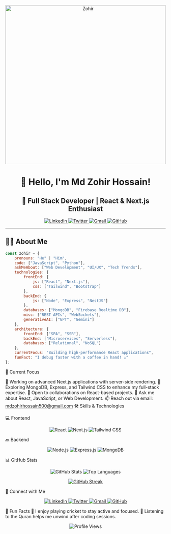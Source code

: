 <div align="center">
  <a>
    <img src="https://i.ibb.co.com/N6MDk18q/Zohir.jpg" alt="Zohir" border="0" height="500px" width="100%" />
  </a>
</div>

<h1 align="center">👋 Hello, I'm Md Zohir Hossain!</h1>
<h2 align="center">🚀 Full Stack Developer | React & Next.js Enthusiast</h2>

<div align="center">
  <a href="https://www.linkedin.com/in/md-zohir-hossain-018b641b2/">
    <img src="https://img.shields.io/badge/LinkedIn-0A66C2?style=for-the-badge&logo=linkedin&logoColor=white" alt="LinkedIn">
  </a>
  <a href="https://x.com/500JahirRaihan">
    <img src="https://img.shields.io/badge/Twitter-1DA1F2?style=for-the-badge&logo=twitter&logoColor=white" alt="Twitter">
  </a>
  <a href="mailto:mdzohirhossain500@gmail.com">
    <img src="https://img.shields.io/badge/Gmail-EA4335?style=for-the-badge&logo=gmail&logoColor=white" alt="Gmail">
  </a>
  <a href="https://github.com/zohir26">
    <img src="https://img.shields.io/badge/GitHub-181717?style=for-the-badge&logo=github&logoColor=white" alt="GitHub">
  </a>
</div>

---

## 👨‍💻 About Me

```javascript
const zohir = {
    pronouns: "He" | "Him",
    code: ["JavaScript", "Python"],
    askMeAbout: ["Web Development", "UI/UX", "Tech Trends"],
    technologies: {
        frontEnd: {
            js: ["React", "Next.js"],
            css: ["Tailwind", "Bootstrap"]
        },
        backEnd: {
            js: ["Node", "Express", "NestJS"]
        },
        databases: ["MongoDB", "Firebase Realtime DB"],
        misc: ["REST APIs", "WebSockets"],
        generativeAI: ["GPT", "Gemini"]
    },
    architecture: {
        frontEnd: ["SPA", "SSR"],
        backEnd: ["Microservices", "Serverless"],
        databases: ["Relational", "NoSQL"]
    },
    currentFocus: "Building high-performance React applications",
    funFact: "I debug faster with a coffee in hand! ☕"
};
```

🚀 Current Focus

🔭 Working on advanced Next.js applications with server-side rendering.
🌱 Exploring MongoDB, Express, and Tailwind CSS to enhance my full-stack expertise.
👯 Open to collaborations on React-based projects.
💬 Ask me about React, JavaScript, or Web Development.
📫 Reach out via email: mdzohirhossain500@gmail.com
🛠 Skills & Technologies

💻 Frontend
<p align="center"> <img src="https://img.shields.io/badge/-React-61DAFB?style=for-the-badge&logo=react&logoColor=black" alt="React"> <img src="https://img.shields.io/badge/-Next.js-000000?style=for-the-badge&logo=next.js&logoColor=white" alt="Next.js"> <img src="https://img.shields.io/badge/-Tailwind%20CSS-06B6D4?style=for-the-badge&logo=tailwind-css&logoColor=white" alt="Tailwind CSS"> </p>

🔙 Backend
<p align="center"> <img src="https://img.shields.io/badge/-Node.js-339933?style=for-the-badge&logo=node.js&logoColor=white" alt="Node.js"> <img src="https://img.shields.io/badge/-Express.js-000000?style=for-the-badge&logo=express&logoColor=white" alt="Express.js"> <img src="https://img.shields.io/badge/-MongoDB-47A248?style=for-the-badge&logo=mongodb&logoColor=white" alt="MongoDB"> </p>
📊 GitHub Stats
<p align="center"> <img src="https://github-readme-stats.vercel.app/api?username=zohir26&show_icons=true&theme=dark" alt="GitHub Stats"> <img src="https://github-readme-stats.vercel.app/api/top-langs/?username=zohir26&layout=compact&theme=dark" alt="Top Languages"> </p> <p align="center"> <a href="https://git.io/streak-stats"> <img src="https://streak-stats.demolab.com/?user=zohir26&theme=dark&hide_border=true" alt="GitHub Streak"> </a> </p>

🔗 Connect with Me
<p align="center"> <a href="https://www.linkedin.com/in/md-zohir-hossain-018b641b2/"> <img src="https://img.shields.io/badge/LinkedIn-0A66C2?style=for-the-badge&logo=linkedin&logoColor=white" alt="LinkedIn"> </a> <a href="https://x.com/500JahirRaihan"> <img src="https://img.shields.io/badge/Twitter-1DA1F2?style=for-the-badge&logo=twitter&logoColor=white" alt="Twitter"> </a> <a href="mailto:mdzohirhossain500@gmail.com"> <img src="https://img.shields.io/badge/Gmail-EA4335?style=for-the-badge&logo=gmail&logoColor=white" alt="Gmail"> </a> <a href="https://github.com/zohir26"> <img src="https://img.shields.io/badge/GitHub-181717?style=for-the-badge&logo=github&logoColor=white" alt="GitHub"> </a> </p>

🎉 Fun Facts
🏏 I enjoy playing cricket to stay active and focused.
📖 Listening to the Quran helps me unwind after coding sessions.
<p align="center"> <img src="https://komarev.com/ghpvc/?username=zohir26&style=flat-square&color=blue" alt="Profile Views"> </p> 
